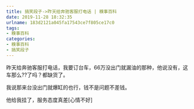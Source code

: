 ```yaml
---
title: 搞笑段子->昨天给奔驰客服打电话 | 糗事百科
date: 2019-11-28 18:32:35
urlname: 183d2121a045fa17543ce7f805ce17c0
tags: 
- 糗事百科
categories:
- 糗事百科
- 搞笑段子
---
```

昨天给奔驰客服打电话，我要订台车，66万没出门就漏油的那种，他说没有，这车那么??了吗？都缺货了。

我说那来台没出门就爆缸的也行，钱不是问题不差钱。

他给我挂了，服务态度真差[心情不好]



